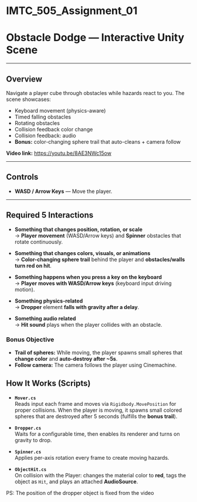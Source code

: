 # IMTC_505_Assignment_01

# Obstacle Dodge — Interactive Unity Scene

---

## Overview
Navigate a player cube through obstacles while hazards react to you. The scene showcases:
- Keyboard movement (physics-aware)
- Timed falling obstacles
- Rotating obstacles
- Collision feedback color change 
- Collision feedback: audio
- **Bonus:** color-changing sphere trail that auto-cleans + camera follow

**Video link:** https://youtu.be/8AE3NWc15ow

---

## Controls
- **WASD / Arrow Keys** — Move the player.

---


## Required 5 Interactions

- **Something that changes position, rotation, or scale**  
  → **Player movement** (WASD/Arrow keys) and **Spinner** obstacles that rotate continuously.

- **Something that changes colors, visuals, or animations**  
  → **Color-changing sphere trail** behind the player and **obstacles/walls turn red on hit**.

- **Something happens when you press a key on the keyboard**  
  → **Player moves with WASD/Arrow keys** (keyboard input driving motion).

- **Something physics-related**  
  → **Dropper** element **falls with gravity after a delay**.

- **Something audio related**  
  → **Hit sound** plays when the player collides with an obstacle.

### Bonus Objective
- **Trail of spheres:** While moving, the player spawns small spheres that **change color** and **auto-destroy after ~5s**.  
- **Follow camera:** The camera follows the player using Cinemachine.



## How It Works (Scripts)

- **`Mover.cs`**  
  Reads input each frame and moves via `Rigidbody.MovePosition` for proper collisions. When the player is moving, it spawns small colored spheres that are destroyed after 5 seconds (fulfills the **bonus trail**).

- **`Dropper.cs`**  
  Waits for a configurable time, then enables its renderer and turns on gravity to drop.

- **`Spinner.cs`**  
  Applies per-axis rotation every frame to create moving hazards.

- **`ObjectHit.cs`**  
  On collision with the Player: changes the material color to **red**, tags the object as `Hit`, and plays an attached **AudioSource**.

PS: The position of the dropper object is fixed from the video 



